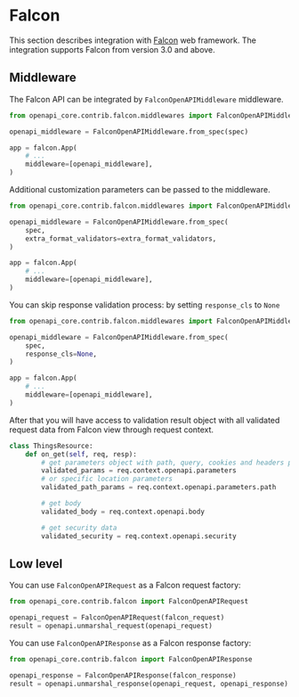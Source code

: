 # Falcon

This section describes integration with [Falcon](https://falconframework.org) web framework.
The integration supports Falcon from version 3.0 and above.

## Middleware

The Falcon API can be integrated by `FalconOpenAPIMiddleware` middleware.

``` python hl_lines="1 3 7"
from openapi_core.contrib.falcon.middlewares import FalconOpenAPIMiddleware

openapi_middleware = FalconOpenAPIMiddleware.from_spec(spec)

app = falcon.App(
    # ...
    middleware=[openapi_middleware],
)
```

Additional customization parameters can be passed to the middleware.

``` python hl_lines="5"
from openapi_core.contrib.falcon.middlewares import FalconOpenAPIMiddleware

openapi_middleware = FalconOpenAPIMiddleware.from_spec(
    spec,
    extra_format_validators=extra_format_validators,
)

app = falcon.App(
    # ...
    middleware=[openapi_middleware],
)
```

You can skip response validation process: by setting `response_cls` to `None`

``` python hl_lines="5"
from openapi_core.contrib.falcon.middlewares import FalconOpenAPIMiddleware

openapi_middleware = FalconOpenAPIMiddleware.from_spec(
    spec,
    response_cls=None,
)

app = falcon.App(
    # ...
    middleware=[openapi_middleware],
)
```

After that you will have access to validation result object with all validated request data from Falcon view through request context.

``` python
class ThingsResource:
    def on_get(self, req, resp):
        # get parameters object with path, query, cookies and headers parameters
        validated_params = req.context.openapi.parameters
        # or specific location parameters
        validated_path_params = req.context.openapi.parameters.path

        # get body
        validated_body = req.context.openapi.body

        # get security data
        validated_security = req.context.openapi.security
```

## Low level

You can use `FalconOpenAPIRequest` as a Falcon request factory:

``` python
from openapi_core.contrib.falcon import FalconOpenAPIRequest

openapi_request = FalconOpenAPIRequest(falcon_request)
result = openapi.unmarshal_request(openapi_request)
```

You can use `FalconOpenAPIResponse` as a Falcon response factory:

``` python
from openapi_core.contrib.falcon import FalconOpenAPIResponse

openapi_response = FalconOpenAPIResponse(falcon_response)
result = openapi.unmarshal_response(openapi_request, openapi_response)
```
